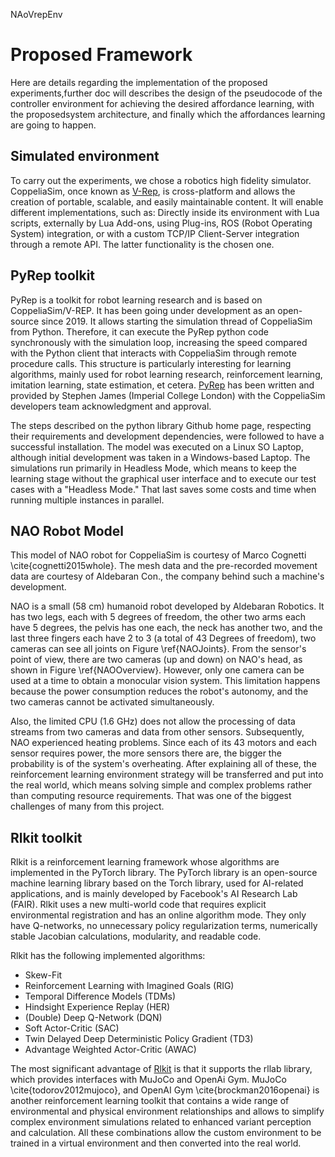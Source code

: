 NAoVrepEnv


# Proposed Framework
Here are details regarding the implementation of the proposed experiments,further doc will describes the design of the pseudocode of the controller environment for achieving the desired affordance learning, with the proposedsystem architecture, and finally which the affordances learning are going to happen.

## Simulated environment

To carry out the experiments, we chose a robotics high fidelity simulator. CoppeliaSim, once known as [V-Rep](https://www.coppeliarobotics.com/), is cross-platform and allows the creation of portable, scalable, and easily maintainable content. It will enable different implementations, such as: Directly inside its environment with Lua scripts, externally by Lua Add-ons, using Plug-ins, ROS (Robot Operating System) integration, or with a custom TCP/IP Client-Server integration through a remote API. The latter functionality is the chosen one.

## PyRep toolkit

PyRep is a toolkit for robot learning research and is based on CoppeliaSim/V-REP. It has been going under development as an open-source since 2019. It allows starting the simulation thread of CoppeliaSim from Python. Therefore, it can execute the PyRep python code synchronously with the simulation loop, increasing the speed compared with the Python client that interacts with CoppeliaSim through remote procedure calls. This structure is particularly interesting for learning algorithms, mainly used for robot learning research, reinforcement learning, imitation learning, state estimation, et cetera. [PyRep](https://github.com/stepjam/PyRep) has been written and provided by Stephen James (Imperial College London) with the CoppeliaSim developers team acknowledgment and approval.

The steps described on the python library Github home page, respecting their requirements and development dependencies, were followed to have a successful installation. The model was executed on a Linux SO Laptop, although initial development was taken in a Windows-based Laptop. The simulations run primarily in Headless Mode, which means to keep the learning stage without the graphical user interface and to execute our test cases with a "Headless Mode." That last saves some costs and time when running multiple instances in parallel.


## NAO Robot Model

This model of NAO robot for CoppeliaSim is courtesy of Marco Cognetti \cite{cognetti2015whole}. The mesh data and the pre-recorded movement data are courtesy of Aldebaran Con., the company behind such a machine's development.

NAO is a small (58 cm) humanoid robot developed by Aldebaran Robotics. It has two legs, each with 5 degrees of freedom, the other two arms each have 5 degrees, the pelvis has one each, the neck has another two, and the last three fingers each have 2 to 3 (a total of 43 Degrees of freedom), two cameras can see all joints on Figure \ref{NAOJoints}. From the sensor's point of view, there are two cameras (up and down) on NAO's head, as shown in Figure \ref{NAOOverview}. However, only one camera can be used at a time to obtain a monocular vision system. This limitation happens because the power consumption reduces the robot's autonomy, and the two cameras cannot be activated simultaneously.


Also, the limited CPU (1.6 GHz) does not allow the processing of data streams from two cameras and data from other sensors. Subsequently, NAO experienced heating problems. Since each of its 43 motors and each sensor requires power, the more sensors there are, the bigger the probability is of the system's overheating. After explaining all of these, the reinforcement learning environment strategy will be transferred and put into the real world, which means solving simple and complex problems rather than computing resource requirements. That was one of the biggest challenges of many from this project.


## Rlkit toolkit

Rlkit is a reinforcement learning framework whose algorithms are implemented in the PyTorch library. The PyTorch library is an open-source machine learning library based on the Torch library, used for AI-related applications, and is mainly developed by Facebook's AI Research Lab (FAIR). Rlkit uses a new multi-world code that requires explicit environmental registration and has an online algorithm mode. They only have Q-networks, no unnecessary policy regularization terms, numerically stable Jacobian calculations, modularity, and readable code.

Rlkit has the following implemented algorithms:
- Skew-Fit
- Reinforcement Learning with Imagined Goals (RIG)
- Temporal Difference Models (TDMs)
- Hindsight Experience Replay (HER)
- (Double) Deep Q-Network (DQN)
- Soft Actor-Critic (SAC)
- Twin Delayed Deep Deterministic Policy Gradient (TD3)
- Advantage Weighted Actor-Critic (AWAC)

The most significant advantage of [Rlkit](https://github.com/vitchyr/rlkit) is that it supports the rllab library, which provides interfaces with MuJoCo and OpenAi Gym. MuJoCo \cite{todorov2012mujoco}, and OpenAI Gym \cite{brockman2016openai} is another reinforcement learning toolkit that contains a wide range of environmental and physical environment relationships and allows to simplify complex environment simulations related to enhanced variant perception and calculation. All these combinations allow the custom environment to be trained in a virtual environment and then converted into the real world.
